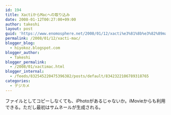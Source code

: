 ```yaml
---
id: 194
title: XactiからMacへの取り込み
date: 2008-01-12T00:27:00+09:00
author: takeshi
layout: post
guid: 'https://www.enomosphere.net/2008/01/12/xacti%e3%81%8b%e3%82%89mac%e3%81%b8%e3%81%ae%e5%8f%96%e3%82%8a%e8%be%bc%e3%81%bf/'
permalink: /2008/01/12/xacti-mac/
blogger_blog:
  - hiyokoz.blogspot.com
blogger_author:
  - Takeshi
blogger_permalink:
  - /2008/01/xactimac.html
blogger_internal:
  - /feeds/832545220475396382/posts/default/8342322106789318765
categories:
  - デジカメ
---
```

ファイルとしてコピーしなくても、iPhotoがあるじゃないか。iMovieからも利用できる。ただし最初はサムネールが生成される。